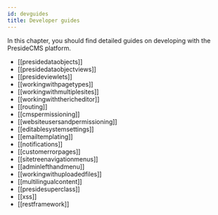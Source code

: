 ```yaml
---
id: devguides
title: Developer guides
---
```


In this chapter, you should find detailed guides on developing with the PresideCMS platform.

* [[presidedataobjects]]
* [[presidedataobjectviews]]
* [[presideviewlets]]
* [[workingwithpagetypes]]
* [[workingwithmultiplesites]]
* [[workingwiththericheditor]]
* [[routing]]
* [[cmspermissioning]]
* [[websiteusersandpermissioning]]
* [[editablesystemsettings]]
* [[emailtemplating]]
* [[notifications]]
* [[customerrorpages]]
* [[sitetreenavigationmenus]]
* [[adminlefthandmenu]]
* [[workingwithuploadedfiles]]
* [[multilingualcontent]]
* [[presidesuperclass]]
* [[xss]]
* [[restframework]]